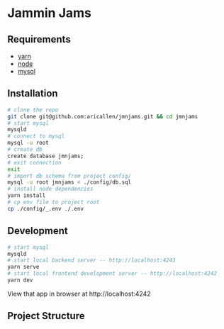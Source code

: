 # Jammin Jams

## Requirements

- [yarn](https://yarnpkg.com/lang/en/docs/install/#mac-stable)
- [node](https://nodejs.org/en/download/)
- [mysql](https://dev.mysql.com/doc/mysql-osx-excerpt/5.7/en/osx-installation-pkg.html)

## Installation

```sh
# clone the repo
git clone git@github.com:aricallen/jmnjams.git && cd jmnjams
# start mysql
mysqld
# connect to mysql
mysql -u root
# create db
create database jmnjams;
# exit connection
exit
# import db schema from project config/
mysql -u root jmnjams < ./config/db.sql
# install node dependencies
yarn install
# cp env file to project root
cp ./config/_.env ./.env
```

## Development

```sh
# start mysql
mysqld
# start local backend server -- http://localhost:4243
yarn serve
# start local frontend development server -- http://localhost:4242
yarn dev
```

View that app in browser at http://localhost:4242

## Project Structure
